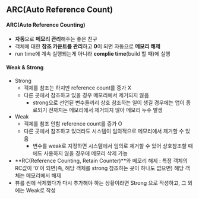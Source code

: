 ## ARC(Auto Reference Count)

#### ARC(Auto Reference Counting)

- **자동**으로 **메모리 관리**해주는 좋은 친구
- 객체에 대한 **참조 카운트를 관리**하고 **0**이 되면 자동으로 **메모리 해제**
- run time에 계속 실행되는게 아니라 **complie time**(build 할 때)에 실행



#### Weak & Strong

- Strong
  - 객체를 참조는 하지만 reference count를 증가 X
  - 다른 곳에서 참조하고 있을 경우 메모리에서 제거되지 않음
    - strong으로 선언된 변수들끼리 상호 참조하는 일이 생길 경우에는 앱이 종료되기 전까지는 메모리에서 제거되지 않아 메모리 누수 발생
- Weak
  - 객체를 참조 안함 reference count를 증가 O
  - 다른 곳에서 참조하고 있더라도 시스템이 임의적으로 메모리에서 제거할 수 있음
    - 변수를 weak로 지정하면 시스템에서 임의로 제거할 수 있어 상호참조할 때에도 사용하지 않을 경우에 메모리 삭제 가능
- **RC(Reference Counting, Retain Counter)**와 메모리 해제 : 특정 객체의 RC값이 '0'이 되면(즉, 해당 객체를 strong 참조하는 곳이 하나도 없으면) 해당 객체는 메모리에서 해제
- 뷰를 씬에 삭제했다가 다시 추가해야 하는 상황이라면 Strong 으로 작성하고, 그 외에는 Weak로 작성